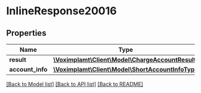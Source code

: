 # InlineResponse20016

## Properties
Name | Type | Description | Notes
------------ | ------------- | ------------- | -------------
**result** | [**\Voximplamt\Client\Model\ChargeAccountResult**](ChargeAccountResult.md) |  | [optional] 
**account_info** | [**\Voximplamt\Client\Model\ShortAccountInfoType**](ShortAccountInfoType.md) |  | [optional] 

[[Back to Model list]](../README.md#documentation-for-models) [[Back to API list]](../README.md#documentation-for-api-endpoints) [[Back to README]](../README.md)


